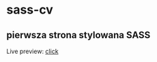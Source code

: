 # sass-cv
## pierwsza strona stylowana SASS
Live preview: [click](https://msu2krk.github.io/sass-cv/)
